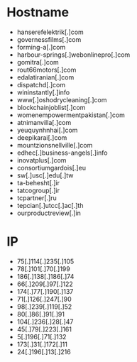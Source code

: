 # Hostname
- hanserefelektrik[.]com
- governessfilms[.]com
- forming-a[.]com
- harbour-springs[.]webonlinepro[.]com
- gomitra[.]com
- rout66motors[.]com
- edalatiranian[.]com
- dispatchd[.]com
- wininstantly[.]info
- www[.]oshodrycleaning[.]com
- blockchainjoblist[.]com
- womenempowermentpakistan[.]com
- atnimanvilla[.]com
- yeuquynhnhai[.]com
- deepikarai[.]com
- mountzionsnellville[.]com
- edhec[.]business-angels[.]info
- inovatplus[.]com
- consortiumgardois[.]eu
- sw[.]usc[.]edu[.]tw
- ta-behesht[.]ir
- tatcogroup[.]ir
- tcpartner[.]ru
- tepcian[.]utcc[.]ac[.]th
- ourproductreview[.]in


# IP
- 75[.]114[.]235[.]105
- 78[.]101[.]70[.]199
- 186[.]138[.]186[.]74
- 66[.]209[.]97[.]122
- 174[.]77[.]190[.]137
- 71[.]126[.]247[.]90
- 98[.]239[.]119[.]52
- 80[.]86[.]91[.]91
- 104[.]236[.]28[.]47
- 45[.]79[.]223[.]161
- 5[.]196[.]71[.]132
- 173[.]31[.]172[.]11
- 24[.]196[.]13[.]216